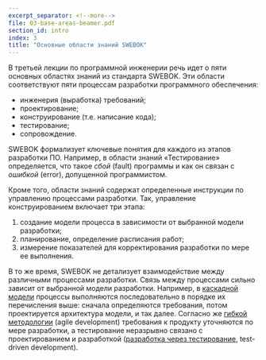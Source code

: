 ```yaml
---
excerpt_separator: <!--more-->
file: 03-base-areas-beamer.pdf
section_id: intro
index: 3
title: "Основные области знаний SWEBOK"
---
```


В третьей лекции по программной инженерии речь идет о пяти основных областях знаний
из стандарта SWEBOK. Эти области соответствуют пяти  процессам разработки
программного обеспечения:

* инженерия (выработка) требований;
* проектирование;
* конструирование (т.е. написание кода);
* тестирование;
* сопровождение.

<!--more-->

SWEBOK формализует ключевые понятия для каждого из этапов разработки ПО. Например,
в области знаний «Тестирование» определяется, что такое *сбой* (fault) программы
и как он связан с *ошибкой* (error), допущенной программистом.

Кроме того, области знаний содержат определенные инструкции по управлению процессами
разработки. Так, управление конструированием включает три этапа:

1. создание модели процесса в зависимости от выбранной модели разработки;
2. планирование, определение расписания работ;
3. измерение показателей для корректирования разработки по мере ее выполнения.

В то же время, SWEBOK не детализует взаимодействие между различными процессами разработки.
Связь между процессами сильно зависит от выбранной модели разработки. Например,
в [каскадной модели][cascade] процессы выполняются последовательно в порядке
их перечисления выше: сначала определяются требования, потом проектируется
архитектура модели, и так далее. Согласно же [гибкой методологии][agile]
(agile development) требования к продукту уточняются по мере разработки,
а тестирование неразрывно связано с проектированием и разработкой
([разработка через тестирование][tdd], test-driven development).

[cascade]: https://ru.wikipedia.org/wiki/%D0%9A%D0%B0%D1%81%D0%BA%D0%B0%D0%B4%D0%BD%D0%B0%D1%8F_%D0%BC%D0%BE%D0%B4%D0%B5%D0%BB%D1%8C
[agile]: https://ru.wikipedia.org/wiki/%D0%93%D0%B8%D0%B1%D0%BA%D0%B0%D1%8F_%D0%BC%D0%B5%D1%82%D0%BE%D0%B4%D0%BE%D0%BB%D0%BE%D0%B3%D0%B8%D1%8F_%D1%80%D0%B0%D0%B7%D1%80%D0%B0%D0%B1%D0%BE%D1%82%D0%BA%D0%B8
[tdd]: https://ru.wikipedia.org/wiki/%D0%A0%D0%B0%D0%B7%D1%80%D0%B0%D0%B1%D0%BE%D1%82%D0%BA%D0%B0_%D1%87%D0%B5%D1%80%D0%B5%D0%B7_%D1%82%D0%B5%D1%81%D1%82%D0%B8%D1%80%D0%BE%D0%B2%D0%B0%D0%BD%D0%B8%D0%B5
